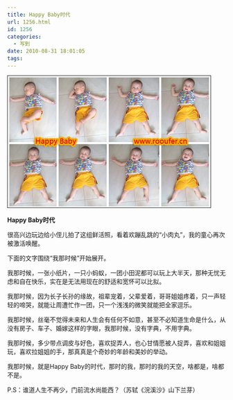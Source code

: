 ```yaml
---
title: Happy Baby时代
url: 1256.html
id: 1256
categories:
  - 写到
date: 2010-08-31 18:01:05
tags:
---
```


![](/images/attachments/month_1009/p201091960.jpg)  
  

**Happy Baby时代**

  
很高兴边玩边给小侄儿拍了这组鲜活照，看着欢蹦乱跳的“小肉丸”，我的童心再次被激活唤醒。  
  
下面的文字围绕“我那时候”开始展开。  
  
我那时候，一张小纸片，一只小蚂蚁，一团小田泥都可以玩上大半天，那种无忧无虑和自在快乐，实在是无法用现在的舒适和宽怀可以比拟。  
  
我那时候，因为长子长孙的缘故，祖辈宠着，父辈爱着，哥哥姐姐疼着，只一声轻轻的啼哭，就能让周遭忙作一团，只一个浅浅的微笑就能把全家逗乐。  
  
我那时候，丝毫不觉得未来和人生会有任何不如意，甚至不必知道生命是什么，从没有房子、车子、婚嫁这样的字眼，我那时候，没有字典，不用字典。  
  
我那时候，多少带点调皮与好色，喜欢捉弄人，也心甘情愿被人捉弄，喜欢和姐姐玩，喜欢拉姐姐的手，那真真是个奇妙的年龄和美妙的举动。  
  
我那时候，就是Happy Baby的时代，那时的我，那时的我的天空，啥都是，啥都不是。  
  
P.S：谁道人生不再少，门前流水尚能西？（苏轼《浣溪沙》山下兰芽）